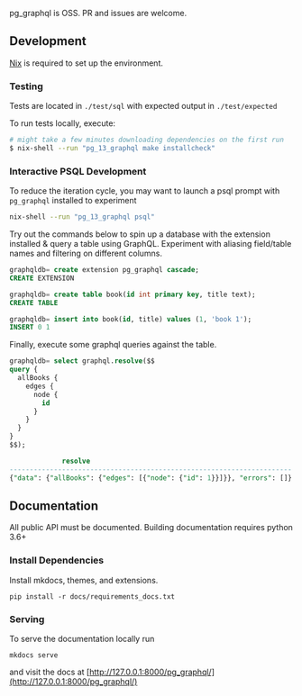pg_graphql is OSS. PR and issues are welcome.


## Development

[Nix](https://nixos.org/download.html) is required to set up the environment.

### Testing

Tests are located in `./test/sql` with expected output in `./test/expected`

To run tests locally, execute:

```bash
# might take a few minutes downloading dependencies on the first run
$ nix-shell --run "pg_13_graphql make installcheck"
```


### Interactive PSQL Development

To reduce the iteration cycle, you may want to launch a psql prompt with `pg_graphql` installed to experiment

```bash
nix-shell --run "pg_13_graphql psql"
```

Try out the commands below to spin up a database with the extension installed & query a table using GraphQL. Experiment with aliasing field/table names and filtering on different columns.

```sql
graphqldb= create extension pg_graphql cascade;
CREATE EXTENSION

graphqldb= create table book(id int primary key, title text);
CREATE TABLE

graphqldb= insert into book(id, title) values (1, 'book 1');
INSERT 0 1
```

Finally, execute some graphql queries against the table.
```sql
graphqldb= select graphql.resolve($$
query {
  allBooks {
    edges {
      node {
        id
      }
    }
  }
}
$$);

             resolve
----------------------------------------------------------------------
{"data": {"allBooks": {"edges": [{"node": {"id": 1}}]}}, "errors": []}
```

## Documentation

All public API must be documented. Building documentation requires python 3.6+


### Install Dependencies

Install mkdocs, themes, and extensions.

```shell
pip install -r docs/requirements_docs.txt
```

### Serving

To serve the documentation locally run

```shell
mkdocs serve
```

and visit the docs at [http://127.0.0.1:8000/pg_graphql/](http://127.0.0.1:8000/pg_graphql/)
